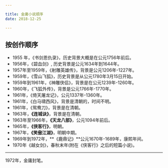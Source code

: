 ```yaml
---

title: 金庸小说顺序
date: 2018-12-25

---
```


## 按创作顺序

- 1955 年，《书剑恩仇录》，历史背景大概是在公元1756年前后。
- 1956年，《碧血剑》, 历史背景是公元1634年到1644年。
- 1957年至1959年，《射雕英雄传》，背景是公元1206年-1227年。
- 1959年，《雪山飞狐》，历史背景是从公元1780年3月15日开始。
- 1959年到1961年，《神雕侠侣》，背景是在公元1239年-1260年。
- 1960年，《飞狐外传》，背景是公元1766年-1770年。
- 1961年，《倚天屠龙记》，公元1337年-1360年。
- 1961年，《白马啸西风》，背景是清朝的，时间不明。
- 1961年，《鸳鸯刀》，背景是在清朝。
- 1963年，**《连城诀》**，背景是在清朝。
- 1963年至1966年，**《天龙八部》**，公元1094年前后。
- 1965年，**《侠客行》**，明朝。
- 1967年，**《笑傲江湖》**，明朝中期。
- 1969年到1972年，**《鹿鼎记》**公元1670年-1689年，康熙年间。
- 1970年《越女剑》，春秋末年(附在《侠客行》之后的短篇小说)。

---

1972年，金庸封笔。
